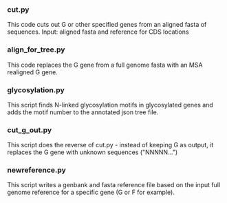 

### cut.py

This code cuts out G or other specified genes from an aligned fasta of sequences. Input: aligned fasta and reference for CDS locations


### align_for_tree.py

This code replaces the G gene from a full genome fasta with an MSA realigned G gene.

### glycosylation.py

This script finds N-linked glycosylation motifs in glycosylated genes and adds the motif number to the annotated json tree file.

### cut_g_out.py

This script does the reverse of cut.py - instead of keeping G as output, it replaces the G gene with unknown sequences ("NNNNN...") 

### newreference.py

This script writes a genbank and fasta reference file based on the input full genome reference for a specific gene (G or F for example).
